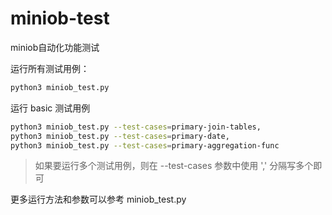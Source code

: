 # miniob-test
miniob自动化功能测试

运行所有测试用例：
```bash
python3 miniob_test.py
```

运行 basic 测试用例
```bash
python3 miniob_test.py --test-cases=primary-join-tables,
python3 miniob_test.py --test-cases=primary-date,
python3 miniob_test.py --test-cases=primary-aggregation-func
```

> 如果要运行多个测试用例，则在 --test-cases 参数中使用 ',' 分隔写多个即可

更多运行方法和参数可以参考 miniob_test.py

